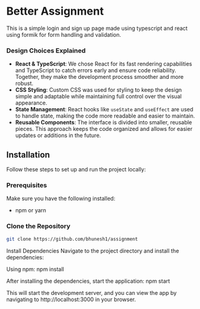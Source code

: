 # Better Assignment

This is a simple login and sign up page made using typescript and react using formik for form handling and validation.

### Design Choices Explained

- **React & TypeScript**: We chose React for its fast rendering capabilities and TypeScript to catch errors early and ensure code reliability. Together, they make the development process smoother and more robust.  
- **CSS Styling**: Custom CSS was used for styling to keep the design simple and adaptable while maintaining full control over the visual appearance.  
- **State Management**: React hooks like `useState` and `useEffect` are used to handle state, making the code more readable and easier to maintain.  
- **Reusable Components**: The interface is divided into smaller, reusable pieces. This approach keeps the code organized and allows for easier updates or additions in the future.
  

  
## Installation

Follow these steps to set up and run the project locally:

### Prerequisites

Make sure you have the following installed:
- npm or yarn

### Clone the Repository

```bash
git clone https://github.com/bhunesh1/assignment
```
Install Dependencies
Navigate to the project directory and install the dependencies:

Using npm:
npm install

After installing the dependencies, start the application:
npm start


This will start the development server, and you can view the app by navigating to http://localhost:3000 in your browser.
